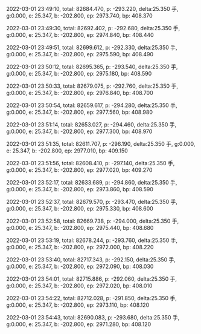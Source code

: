 2022-03-01 23:49:10, total: 82684.470, p: -293.220, delta:25.350 手, g:0.000, e: 25.347, b: -202.800, ep: 2973.740, bp: 408.370

2022-03-01 23:49:30, total: 82692.402, p: -292.680, delta:25.350 手, g:0.000, e: 25.347, b: -202.800, ep: 2974.840, bp: 408.440

2022-03-01 23:49:51, total: 82699.612, p: -292.330, delta:25.350 手, g:0.000, e: 25.347, b: -202.800, ep: 2975.590, bp: 408.490

2022-03-01 23:50:12, total: 82695.365, p: -293.540, delta:25.350 手, g:0.000, e: 25.347, b: -202.800, ep: 2975.180, bp: 408.590

2022-03-01 23:50:33, total: 82679.075, p: -292.760, delta:25.350 手, g:0.000, e: 25.347, b: -202.800, ep: 2976.840, bp: 408.700

2022-03-01 23:50:54, total: 82659.617, p: -294.280, delta:25.350 手, g:0.000, e: 25.347, b: -202.800, ep: 2977.560, bp: 408.980

2022-03-01 23:51:14, total: 82653.027, p: -294.460, delta:25.350 手, g:0.000, e: 25.347, b: -202.800, ep: 2977.300, bp: 408.970

2022-03-01 23:51:35, total: 82611.707, p: -296.190, delta:25.350 手, g:0.000, e: 25.347, b: -202.800, ep: 2977.010, bp: 409.150

2022-03-01 23:51:56, total: 82608.410, p: -297.140, delta:25.350 手, g:0.000, e: 25.347, b: -202.800, ep: 2977.020, bp: 409.270

2022-03-01 23:52:17, total: 82633.689, p: -294.860, delta:25.350 手, g:0.000, e: 25.347, b: -202.800, ep: 2973.860, bp: 408.590

2022-03-01 23:52:37, total: 82679.570, p: -293.470, delta:25.350 手, g:0.000, e: 25.347, b: -202.800, ep: 2975.330, bp: 408.600

2022-03-01 23:52:58, total: 82669.738, p: -294.000, delta:25.350 手, g:0.000, e: 25.347, b: -202.800, ep: 2975.440, bp: 408.680

2022-03-01 23:53:19, total: 82678.244, p: -293.760, delta:25.350 手, g:0.000, e: 25.347, b: -202.800, ep: 2972.000, bp: 408.220

2022-03-01 23:53:40, total: 82717.343, p: -292.150, delta:25.350 手, g:0.000, e: 25.347, b: -202.800, ep: 2972.090, bp: 408.030

2022-03-01 23:54:01, total: 82715.886, p: -292.060, delta:25.350 手, g:0.000, e: 25.347, b: -202.800, ep: 2972.020, bp: 408.010

2022-03-01 23:54:22, total: 82712.028, p: -291.850, delta:25.350 手, g:0.000, e: 25.347, b: -202.800, ep: 2973.110, bp: 408.120

2022-03-01 23:54:43, total: 82690.083, p: -293.680, delta:25.350 手, g:0.000, e: 25.347, b: -202.800, ep: 2971.280, bp: 408.120